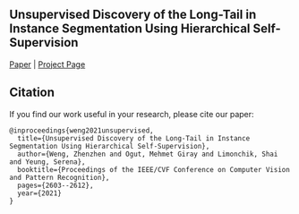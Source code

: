 ## Unsupervised Discovery of the Long-Tail in Instance Segmentation Using Hierarchical Self-Supervision
[Paper](https://arxiv.org/pdf/2104.01257.pdf) | [Project Page](https://zzweng.github.io/longtail_segmentation/)


## Citation
If you find our work useful in your research, please cite our paper:
```
@inproceedings{weng2021unsupervised,
  title={Unsupervised Discovery of the Long-Tail in Instance Segmentation Using Hierarchical Self-Supervision},
  author={Weng, Zhenzhen and Ogut, Mehmet Giray and Limonchik, Shai and Yeung, Serena},
  booktitle={Proceedings of the IEEE/CVF Conference on Computer Vision and Pattern Recognition},
  pages={2603--2612},
  year={2021}
}
```
